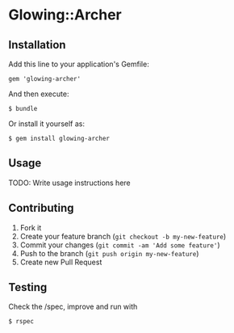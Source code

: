 # Glowing::Archer

## Installation

Add this line to your application's Gemfile:

    gem 'glowing-archer'

And then execute:

    $ bundle

Or install it yourself as:

    $ gem install glowing-archer

## Usage

TODO: Write usage instructions here

## Contributing

1. Fork it
2. Create your feature branch (`git checkout -b my-new-feature`)
3. Commit your changes (`git commit -am 'Add some feature'`)
4. Push to the branch (`git push origin my-new-feature`)
5. Create new Pull Request

## Testing

Check the /spec, improve and run with

    $ rspec
